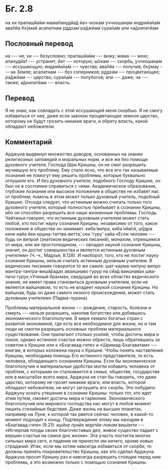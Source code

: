 # Бг. 2.8

на хи прапаш́йа̄ми мама̄панудйа̄д
йач чхокам уччхошан̣ам индрийа̄н̣а̄м
ава̄пйа бхӯма̄в асапатнам р̣ддхам̇
ра̄джйам̇ сура̄н̣а̄м апи ча̄дхипатйам

## Пословный перевод

на --- не; хи --- безусловно; прапаш́йа̄ми --- вижу; мама --- мою;
апанудйа̄т --- устранит; йат --- которую; ш́окам --- скорбь; уччхошан̣ам
--- иссушающую; индрийа̄н̣а̄м --- чувства; ава̄пйа --- получив; бхӯмау ---
на Земле; асапатнам --- без соперников; р̣ддхам --- процветающее; ра̄джйам
--- царство; сура̄н̣а̄м --- полубогов; апи --- даже; ча --- также;
а̄дхипатйам --- власть.

## Перевод

Я не знаю, как совладать с этой иссушающей меня скорбью. Я не смогу
избавиться от нее, даже если завоюю процветающее земное царство,
которому не будут грозить никакие враги, и обрету власть, какой обладают
небожители.

## Комментарий

Арджуна выдвинул множество доводов, основанных на знании религиозных
заповедей и моральных норм, и все же без помощи духовного учителя,
Господа Шри Кришны, он не смог разрешить мучившую его проблему. Ему
стало ясно, что все его так называемые познания не помогут ему решить
проблемы, которые буквально оглушили его. И без духовного учителя,
подобного Господу Кришне, он был не в состоянии справиться с ними.
Академическое образование, глубокие познания или высокое положение в
обществе не избавят нас от проблем; помочь в этом может только духовный
учитель, подобный Кришне. Отсюда следует, что истинным можно считать
только того духовного учителя, который полностью пребывает в сознании
Кришны, ибо он способен разрешить все наши жизненные проблемы. Господь
Чайтанья говорил, что истинным духовным учителем может стать любой, кто
постиг науку сознания Кришны, независимо от того, какое положение в
обществе он занимает. киба̄ випра, киба̄ нйа̄сӣ, ш́ӯдра кене найа йеи
кр̣шн̣а-таттва-ветта̄, сеи 'гуру' хайа «Если человек --- будь он випрой
(знатоком ведических писаний), монахом, отрекшимся от мира, или же
простолюдином, --- овладел наукой сознания Кришны, значит, он достиг
совершенства и является истинным духовным учителем» (Ч.-ч., Мадхья,
8.128). И наоборот, того, кто не постиг науку сознания Кришны, нельзя
считать истинным духовным учителем. В ведических писаниях говорится то
же самое: шат̣-карма-нипун̣о випро мантра-тантра-виш́а̄радах̣ аваишн̣аво гурур
на сйа̄д ваишн̣авах̣ ш́ва-пачо гурух̣ «Ученый брахман, сведущий во всех
областях ведического знания, не имеет права становиться духовным
учителем, если не является вайшнавом, то есть не владеет наукой сознания
Кришны. Но вайшнав, будь он даже самого низкого происхождения, может
стать духовным учителем» (Падма-пурана).

Проблемы материальной жизни --- рождение, старость, болезни и смерть ---
нельзя разрешить, накопив богатство или добившись экономического
благополучия. В мире немало богатых стран с развитой экономикой, где
есть все необходимое для жизни, но и там люди не смогли разрешить
основных проблем материального существования. Они прилагают столько
усилий, чтобы достичь мира и покоя, однако истинное счастье можно
обрести, лишь обратившись за советом к Кришне или к «Бхагавад-гите» и
«Шримад-Бхагаватам» --- книгам, в которых изложена наука о Кришне. Чтобы
понять наставления Кришны, необходима помощь Его истинного
представителя, то есть человека, обладающего сознанием Кришны. Если бы
экономическое благополучие и материальные удобства могли избавить
человека от проблем, с которыми он сталкивается в семье, обществе,
государстве или в масштабах всего мира, Арджуна не стал бы говорить, что
даже царство, которому не грозят никакие враги, или власть, которой
обладают небожители, не могут заглушить его скорбь. Это побудило Арджуну
искать утешения в сознании Кришны: только тот, кто идет этим путем,
сможет достичь мира и гармонии. Экономического благополучия или мирового
господства нас могут в любой момент лишить стихийные бедствия. Даже
жизнь на высших планетах, например на Луне, к которой так рвется сейчас
человек, в какой-то момент подходит к концу. Подтверждение этому мы
находим в «Бхагавад-гите» (9.21): *кшӣн̣е пун̣йе мартйа-локам̇ виш́анти ---*
«Исчерпав плоды своих благочестивых дел, живое существо падает с вершин
счастья на самое дно жизни». Эта участь постигла многих сильных мира
сего, и падение не принесло им ничего, кроме новых страданий. Итак, если
мы хотим навсегда избавиться от скорби, то должны принять
покровительство Кришны, как это сделал Арджуна. Арджуна просит Кришну
раз и навсегда разрешить стоящие перед ним проблемы, а это возможно
только с помощью сознания Кришны.

